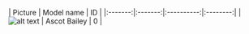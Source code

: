 | Picture | Model name | ID |
|:-------:|:-------:|:----------:|:--------:|
| ![alt text](https://steamuserimages-a.akamaihd.net/ugc/1022823454064488601/0F5A0953F6D9988F400C3D81E9B51B0E2FC3FD94/) | Ascot Bailey | 0 |